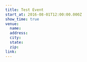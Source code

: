 ```yaml
---
title: Test Event
start_at: 2016-08-01T12:00:00.000Z
show_time: true
venue:
  name:
  address:
  city:
  state:
  zip:
link:
---
```

